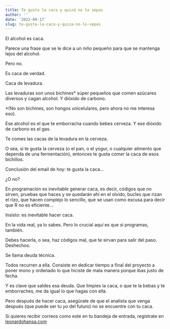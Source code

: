 ```yaml
---
title: Te gusta la caca y quizá no lo sepas
author: ''
date: '2022-09-17'
slug: te-gusta-la-caca-y-quiza-no-lo-sepas
---
```




El alcohol es caca.

Parece una frase que se le dice a un niño pequeño para que se mantenga lejos del alcohol.

Pero no.

Es caca de verdad.

Caca de levadura.

Las levaduras son unos bichines* súper pequeños que comen azúcares diversos y cagan alcohol. Y dióxido de carbono.

*(No son bichines, son hongos unicelulares, pero ahora no me interesa eso).

Ese alcohol es el que te emborracha cuando bebes cerveza. Y ese dióxido de carbono es el gas.

Te comes las cacas de la levadura en la cerveza.

O sea, si te gusta la cerveza (o el pan, o el yogur, o cualquier alimento que dependa de una fermentación), entonces te gusta comer la caca de esos bichillos.

Conclusión del email de hoy: te gusta la caca...

¿O no?



En programación es inevitable generar caca, es decir, códigos que no sirven, pruebas que haces y se quedarán ahí en el olvido, bucles que rizan el rizo, que hacen complejo lo sencillo, que se usan como excusa para decir que R no es eficiente...

Insisto: es inevitable hacer caca.

En la vida real, ya lo sabes. Pero lo crucial aquí es que si programas, también.

Debes hacerla, o sea, haz códigos mal, que te sirvan para salir del paso. Deshechos.

Se llama deuda técnica.

Todos recurren a ella. Consiste en dedicar tiempo a final del proyecto a poner mono y ordenado lo que hiciste de mala manera porque ibas justo de fecha.

Y es clave que saldes esa deuda. Que limpies la caca, o que te la bebas y te emborraches, me da igual lo que hagas con ella.

Pero después de hacer caca, asegúrate de que el analista que venga después (que puede ser tu _yo_ del futuro) no se encuentre con tu caca.


Si quieres recibir correos como este en tu bandeja de entrada, regístrate en [leonardohansa.com](https://leonardohansa.com/)